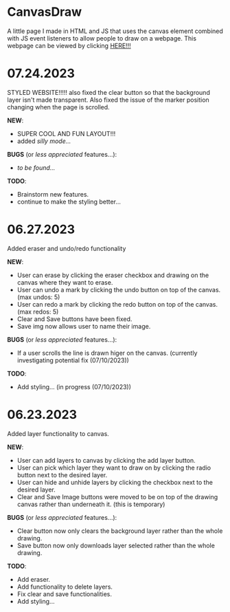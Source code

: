 # CanvasDraw
A little page I made in HTML and JS that uses the canvas element combined with JS event listeners to allow people to draw on a webpage.
This webpage can be viewed by clicking [HERE!!!](https://erinscheunemann.github.io/CanvasDraw/draw.html)

# 07.24.2023
STYLED WEBSITE!!!!! also fixed the clear button so that the background layer isn't made transparent. Also fixed the issue of the marker position changing when the page is scrolled.

**NEW**:
- SUPER COOL AND FUN LAYOUT!!!
- added *silly mode...*

**BUGS** (or *less appreciated* features...):
- *to be found...*

**TODO**: 
- Brainstorm new features.
- continue to make the styling better...

# 06.27.2023
Added eraser and undo/redo functionality

**NEW**:
- User can erase by clicking the eraser checkbox and drawing on the canvas where they want to erase.
- User can undo a mark by clicking the undo button on top of the canvas. (max undos: 5)
- User can redo a mark by clicking the redo button on top of the canvas. (max redos: 5)
- Clear and Save buttons have been fixed.
- Save img now allows user to name their image.

**BUGS** (or *less appreciated* features...):
- If a user scrolls the line is drawn higer on the canvas. (currently investigating potential fix (07/10/2023))

**TODO**: 
- Add styling... (in progress (07/10/2023))

# 06.23.2023
Added layer functionality to canvas.

**NEW**:
- User can add layers to canvas by clicking the add layer button.
- User can pick which layer they want to draw on by clicking the radio button next to the desired layer.
- User can hide and unhide layers by clicking the checkbox next to the desired layer.
- Clear and Save Image buttons were moved to be on top of the drawing canvas rather than underneath it. (this is temporary)

**BUGS** (or *less appreciated* features...):
- Clear button now only clears the background layer rather than the whole drawing.
- Save button now only downloads layer selected rather than the whole drawing.

**TODO**: 
- Add eraser.
- Add functionality to delete layers.
- Fix clear and save functionalities.
- Add styling...

